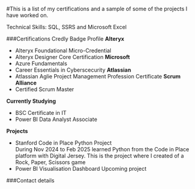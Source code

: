 #This is a list of my certifications and a sample of some of the projects I have worked on.

Technical Skills: SQL, SSRS and Microsoft Excel

###Certifications 
Credly Badge Profile
**Alteryx**
- Alteryx Foundational Micro-Credential
- Alteryx Designer Core Certification
**Microsoft**
- Azure Fundamentals
- Career Essentials in Cyberscecurity
**Atlassian**
- Atlassian Aglie Project Management Profession Certificate
**Scrum Alliance**
- Certified Scrum Master
  
**Currently Studying**
- BSC Certificate in IT
- Power BI Data Analyst Associate

**Projects**
- Stanford Code in Place Python Project  
  During Nov 2024 to Feb 2025 learned Python from the Code in Place platform with Digital Jersey.
  This is the project where I created of a Rock, Paper, Scissors game
- Power BI Visualisation Dashboard
  Upcoming project

###Contact details
